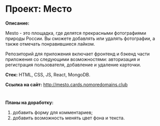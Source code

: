 # Проект: Место

**Описание:**

Mesto - это площадка, где делятся прекрасными фотографиями природы России. Вы сможете добавлять или удалять фотографии, а также отмечать понравившиеся лайком.

Репозиторий для приложения включает фронтенд и бэкенд части приложения со следующими возможностями: авторизация и регистрация пользователя, добавление и удаление карточки.

**Стек:** HTML, CSS, JS, React, MongoDB.

**Ссылка на сайт:** http://mesto.cards.nomoredomains.club
#

**Планы на доработку:**
1. добавить форму для комментариев;
2. добавить возможность менять цвет фона и текста.
